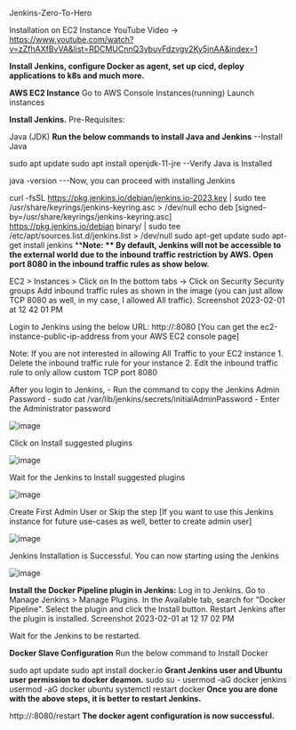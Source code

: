 Jenkins-Zero-To-Hero

Installation on EC2 Instance
YouTube Video -> https://www.youtube.com/watch?v=zZfhAXfBvVA&list=RDCMUCnnQ3ybuyFdzvgv2Ky5jnAA&index=1

**Install Jenkins, configure Docker as agent, set up cicd, deploy applications to k8s and much more.**

**AWS EC2 Instance**
Go to AWS Console
Instances(running)
Launch instances


**Install Jenkins.**
Pre-Requisites:

Java (JDK)
**Run the below commands to install Java and Jenkins**
--Install Java

sudo apt update
sudo apt install openjdk-11-jre
--Verify Java is Installed

java -version
---Now, you can proceed with installing Jenkins

curl -fsSL https://pkg.jenkins.io/debian/jenkins.io-2023.key | sudo tee \
  /usr/share/keyrings/jenkins-keyring.asc > /dev/null
echo deb [signed-by=/usr/share/keyrings/jenkins-keyring.asc] \
  https://pkg.jenkins.io/debian binary/ | sudo tee \
  /etc/apt/sources.list.d/jenkins.list > /dev/null
sudo apt-get update
sudo apt-get install jenkins
****Note: ** By default, Jenkins will not be accessible to the external world due to the inbound traffic restriction by AWS. Open port 8080 in the inbound traffic rules as show below.**

EC2 > Instances > Click on
In the bottom tabs -> Click on Security
Security groups
Add inbound traffic rules as shown in the image (you can just allow TCP 8080 as well, in my case, I allowed All traffic).
Screenshot 2023-02-01 at 12 42 01 PM

Login to Jenkins using the below URL:
http://:8080 [You can get the ec2-instance-public-ip-address from your AWS EC2 console page]

Note: If you are not interested in allowing All Traffic to your EC2 instance 1. Delete the inbound traffic rule for your instance 2. Edit the inbound traffic rule to only allow custom TCP port 8080

After you login to Jenkins, - Run the command to copy the Jenkins Admin Password - sudo cat /var/lib/jenkins/secrets/initialAdminPassword - Enter the Administrator password

![image](https://github.com/SubhashPatibandla/Jenkins-End-to-End-CI-CD-/assets/143263492/84ca1e91-ef8e-4dd0-aaa9-15e404616d1e)


Click on Install suggested plugins

![image](https://github.com/SubhashPatibandla/Jenkins-End-to-End-CI-CD-/assets/143263492/703b65e7-1f33-4590-8ec6-b76806a05773)


Wait for the Jenkins to Install suggested plugins

![image](https://github.com/SubhashPatibandla/Jenkins-End-to-End-CI-CD-/assets/143263492/5de7f4ba-2879-44d2-b6dd-9d7db2556f45)


Create First Admin User or Skip the step [If you want to use this Jenkins instance for future use-cases as well, better to create admin user]

![image](https://github.com/SubhashPatibandla/Jenkins-End-to-End-CI-CD-/assets/143263492/9a933d3b-8868-418b-be21-a9db88cfcf6f)


Jenkins Installation is Successful. You can now starting using the Jenkins

![image](https://github.com/SubhashPatibandla/Jenkins-End-to-End-CI-CD-/assets/143263492/bfc55d31-a9b5-49d1-8205-87cf3a5caeeb)


**Install the Docker Pipeline plugin in Jenkins:**
Log in to Jenkins.
Go to Manage Jenkins > Manage Plugins.
In the Available tab, search for "Docker Pipeline".
Select the plugin and click the Install button.
Restart Jenkins after the plugin is installed.
Screenshot 2023-02-01 at 12 17 02 PM

Wait for the Jenkins to be restarted.

**Docker Slave Configuration**
Run the below command to Install Docker

sudo apt update
sudo apt install docker.io
**Grant Jenkins user and Ubuntu user permission to docker deamon.**
sudo su - 
usermod -aG docker jenkins
usermod -aG docker ubuntu
systemctl restart docker
**Once you are done with the above steps, it is better to restart Jenkins.**

http://<ec2-instance-public-ip>:8080/restart
**The docker agent configuration is now successful.**
